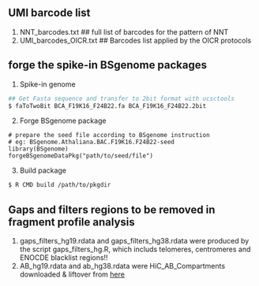 ## UMI barcode list
1) NNT_barcodes.txt           ## full list of barcodes for the pattern of NNT
2) UMI_barcodes_OICR.txt      ## Barcodes list applied by the OICR protocols

## forge the spike-in BSgenome packages
1) Spike-in genome
  ```bash
  ## Get Fasta sequence and transfer to 2bit format with ucsctools
  $ faToTwoBit BCA_F19K16_F24B22.fa BCA_F19K16_F24B22.2bit
  ```
2) Forge BSgenome package
  ```{r }
  # prepare the seed file according to BSgenome instruction
  # eg: BSgenome.Athaliana.BAC.F19K16.F24B22-seed
  library(BSgenome)
  forgeBSgenomeDataPkg("path/to/seed/file")
  ```
3) Build package
  ```bash
  $ R CMD build /path/to/pkgdir
  ```  

## Gaps and filters regions to be removed in fragment profile analysis  
1) gaps_filters_hg19.rdata and gaps_filters_hg38.rdata were produced by the script gaps_filters_hg.R, which includs telomeres, centromeres and ENOCDE blacklist regions!!
2) AB_hg19.rdata and ab_hg38.rdata were HiC_AB_Compartments downloaded & liftover from [here](https://raw.githubusercontent.com/Jfortin1/HiC_AB_Compartments/master/data/hic_compartments_100kb_ebv_2014.txt)
